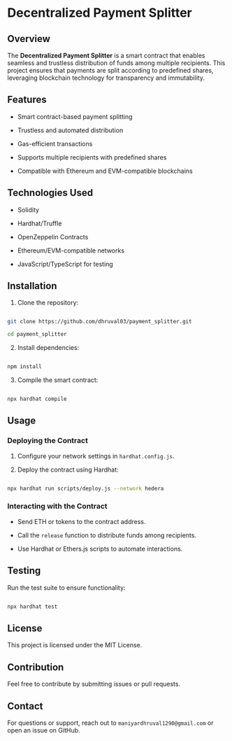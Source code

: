 # Decentralized Payment Splitter


## Overview

The **Decentralized Payment Splitter** is a smart contract that enables seamless and trustless distribution of funds among multiple recipients. This project ensures that payments are split according to predefined shares, leveraging blockchain technology for transparency and immutability.


## Features

- Smart contract-based payment splitting

- Trustless and automated distribution

- Gas-efficient transactions

- Supports multiple recipients with predefined shares

- Compatible with Ethereum and EVM-compatible blockchains


## Technologies Used

- Solidity

- Hardhat/Truffle

- OpenZeppelin Contracts

- Ethereum/EVM-compatible networks

- JavaScript/TypeScript for testing


## Installation


1. Clone the repository:

```sh

git clone https://github.com/dhruval03/payment_splitter.git

cd payment_splitter

```


2. Install dependencies:

```sh

npm install

```


3. Compile the smart contract:

```sh

npx hardhat compile

```


## Usage


### Deploying the Contract

1. Configure your network settings in `hardhat.config.js`.

2. Deploy the contract using Hardhat:

```sh

npx hardhat run scripts/deploy.js --network hedera

```


### Interacting with the Contract

- Send ETH or tokens to the contract address.

- Call the `release` function to distribute funds among recipients.

- Use Hardhat or Ethers.js scripts to automate interactions.


## Testing

Run the test suite to ensure functionality:

```sh

npx hardhat test

```


## License

This project is licensed under the MIT License.


## Contribution

Feel free to contribute by submitting issues or pull requests.


## Contact

For questions or support, reach out to `maniyardhruval1290@gmail.com` or open an issue on GitHub.